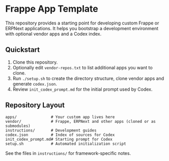 # Frappe App Template

This repository provides a starting point for developing custom Frappe or ERPNext applications.
It helps you bootstrap a development environment with optional vendor apps and a Codex index.

## Quickstart

1. Clone this repository.
2. Optionally edit `vendor-repos.txt` to list additional apps you want to clone.
3. Run `./setup.sh` to create the directory structure, clone vendor apps and generate `codex.json`.
4. Review `init_codex_prompt.md` for the initial prompt used by Codex.

## Repository Layout

```
apps/               # Your custom app lives here
vendor/             # Frappe, ERPNext and other apps (cloned or as submodules)
instructions/       # Development guides
codex.json          # Index of sources for Codex
init_codex_prompt.md# Starting prompt for Codex
setup.sh            # Automated initialization script
```

See the files in `instructions/` for framework-specific notes.
